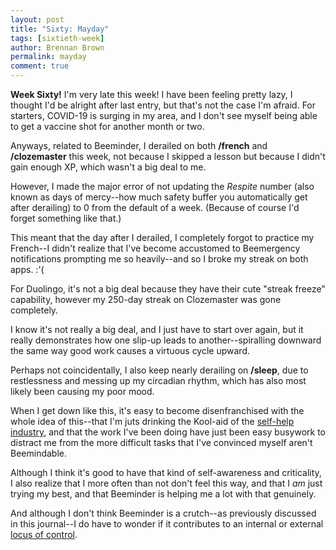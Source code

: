 ```yaml
---
layout: post
title: "Sixty: Mayday"
tags: [sixtieth-week]
author: Brennan Brown
permalink: mayday
comment: true
---
```


**Week Sixty!** I'm very late this week! I have been feeling pretty lazy, I thought I'd be alright after last entry, but that's not the case I'm afraid. For starters, COVID-19 is surging in my area, and I don't see myself being able to get a vaccine shot for another month or two. 

Anyways, related to Beeminder, I derailed on both **/french** and **/clozemaster** this week, not because I skipped a lesson but because I didn't gain enough XP, which wasn't a big deal to me. 

However, I made the major error of not updating the *Respite* number (also known as days of mercy--how much safety buffer you automatically get after derailing) to 0 from the default of a week. (Because of course I'd forget something like that.)

This meant that the day after I derailed, I completely forgot to practice my French--I didn't realize that I've become accustomed to Beemergency notifications prompting me so heavily--and so I broke my streak on both apps. :'(

For Duolingo, it's not a big deal because they have their cute "streak freeze" capability, however my 250-day streak on Clozemaster was gone completely. 

I know it's not really a big deal, and I just have to start over again, but it really demonstrates how one slip-up leads to another--spiralling downward the same way good work causes a virtuous cycle upward.

Perhaps not coincidentally, I also keep nearly derailing on **/sleep**, due to restlessness and messing up my circadian rhythm, which has also most likely been causing my poor mood.

When I get down like this, it's easy to become disenfranchised with the whole idea of this--that I'm juts drinking the Kool-aid of the [self-help industry](https://www.newyorker.com/magazine/2018/01/15/improving-ourselves-to-death), and that the work I've been doing have just been easy busywork to distract me from the more difficult tasks that I've convinced myself aren't Beemindable. 

Although I think it's good to have that kind of self-awareness and criticality, I also realize that I more often than not don't feel this way, and that I *am* just trying my best, and that Beeminder is helping me a lot with that genuinely.

And although I don't think Beeminder is a crutch--as previously discussed in this journal--I do have to wonder if it contributes to an internal or external [locus of control](https://en.wikipedia.org/wiki/Locus_of_control).

